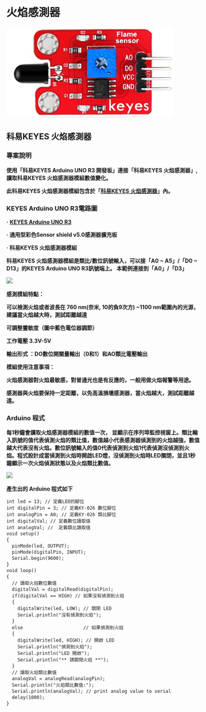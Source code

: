 # 火焰感測器

![](../.gitbook/assets/huo-yan-gan-ce-qi-1.JPG)

## **科易KEYES 火焰感測器**

### **專案說明**

**使用「科易KEYES Arduino UNO R3 開發板」連接「科易KEYES 火焰感測器」,讀取科易KEYES 火焰感測器模組數值變化。**

**此科易KEYES 火焰感測器模組包含於「**[**科易KEYES 火焰感測器**](https://www.robotkingdom.com.tw/product/keyes-flamesensor/)**」內。**

### **KEYES Arduino UNO R3電路圖**

**·**       [ **KEYES Arduino UNO R3**](https://www.robotkingdom.com.tw/product/keyes-uno-r3/)

**·        通用型彩色Sensor shield v5.0感測器擴充板**

**·        科易KEYES 火焰感測器模組**

**科易KEYES 火焰感測器模組是類比/數位訊號輸入，可以接「A0 ~ A5」/「D0 ~ D13」的KEYES Arduino UNO R3訊號端上。 本範例連接到「A0」/「D3」**

![](https://lh6.googleusercontent.com/fsJwDeYC59R6pTS8RTojFfCNwMgwVZsOPLjKdI6SfHAS6wPNWRUqVDHDhmfGy9rjO0thIfCPMBhf2dduc82d_HNGTSlTgnMEssZhYIXtgfnwld7KgW8u6gnizNm0BwCK1ax8wn1v)

**感測模組特點：**

**可以檢測火焰或者波長在 760 nm\(奈米, 10的負9次方\) ~1100 nm範圍內的光源，建議當火焰越大時，測試距離越遠**

**可調整靈敏度（圖中藍色電位器調節）**

**工作電壓 3.3V-5V**

**輸出形式 ：DO數位開關量輸出（0和1）和AO類比電壓輸出**

**模組使用注意事項：**

**火焰感測器對火焰最敏感，對普通光也是有反應的，一般用做火焰報警等用途。**

**感測器與火焰要保持一定距離，以免高溫損壞感測器，當火焰越大，測試距離越遠。**

### **Arduino 程式**

**每1秒鐘會讀取火焰感測器模組的數值一次， 並顯示在序列埠監控視窗上。類比輸入訊號的值代表偵測火焰的類比值，數值越小代表感測器偵測到的火焰越強，數值越大代表沒有火焰。數位訊號輸入的值0代表偵測到火焰1代表偵測沒偵測到火焰。程式設計成當偵測到火焰時開啟LED燈，沒偵測到火焰時LED關閉，並且1秒鐘顯示一次火焰偵測狀態以及火焰類比數值。**

![](https://lh3.googleusercontent.com/vP5RTmuYsOpYNP_ngicuryn1wDefbzWFQjhbHjJ2_9HBeHfBvf7yL47omSS43x9EqKX2RhSnsx5MBD8O4u8YsKMO5OJ6LYtkLgfq_jYitDNtPdocMDiD6M8N4xM20FhIdss3qYY5)

**產生出的 Arduino 程式如下**

```text
int led = 13; // 定義LED的腳位
int digitalPin = 3; // 定義KY-026 數位腳位
int analogPin = A0; // 定義KY-026 類比腳位
int digitalVal; // 定義數位讀取值
int analogVal; //  定義類比讀取值
void setup()
{
  pinMode(led, OUTPUT);
  pinMode(digitalPin, INPUT);
  Serial.begin(9600);
}
void loop()
{
  // 讀取火焰數位數值
  digitalVal = digitalRead(digitalPin); 
  if(digitalVal == HIGH) // 如果沒有偵測到火焰
  {
    digitalWrite(led, LOW); // 關閉 LED
    Serial.println("沒有偵測到火焰");
  }
  else                      // 如果偵測到火焰
  {
    digitalWrite(led, HIGH); // 開啟 LED
    Serial.println("偵測到火焰");
    Serial.println("LED 開啟");
    Serial.println("** 請關閉火焰 **");
  }
  // 讀取火焰類比數值
  analogVal = analogRead(analogPin); 
  Serial.println("火焰類比數值:");
  Serial.println(analogVal); // print analog value to serial
  delay(1000);
}
```

